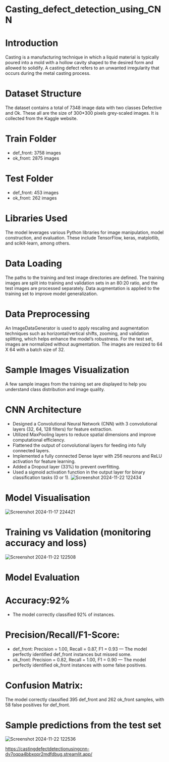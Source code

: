 # Casting_defect_detection_using_CNN
# Introduction
Casting is a manufacturing technique in which a liquid material is typically poured into a mold with a hollow cavity shaped to the desired form and allowed to solidify. A casting defect refers to an unwanted irregularity that occurs during the metal casting process.
# Dataset Structure
The dataset contains a total of 7348 image data with two classes Defective and Ok. These all are the size of 300*300 pixels grey-scaled images. It is collected from the Kaggle website.
# Train Folder
- def_front: 3758 images
- ok_front: 2875 images
# Test Folder
- def_front: 453 images
- ok_front: 262 images
# Libraries Used
The model leverages various Python libraries for image manipulation, model construction, and evaluation. These include TensorFlow, keras, matplotlib, and scikit-learn, among others.
# Data Loading
The paths to the training and test image directories are defined. The training images are split into training and validation sets in an 80:20 ratio, and the test images are processed separately. Data augmentation is applied to the training set to improve model generalization.
# Data Preprocessing
An ImageDataGenerator is used to apply rescaling and augmentation techniques such as horizontal/vertical shifts, zooming, and validation splitting, which helps enhance the model’s robustness. For the test set, images are normalized without augmentation. The images are resized to 64 X 64 with a batch size of 32.
# Sample Images Visualization
A few sample images from the training set are displayed to help you understand class distribution and image quality.
# CNN Architecture
- Designed a Convolutional Neural Network (CNN) with 3 convolutional layers (32, 64, 128 filters) for feature extraction.
- Utilized MaxPooling layers to reduce spatial dimensions and improve computational efficiency.
- Flattened the output of convolutional layers for feeding into fully connected layers.
- Implemented a fully connected Dense layer with 256 neurons and ReLU activation for feature learning.
- Added a Dropout layer (33%) to prevent overfitting.
- Used a sigmoid activation function in the output layer for binary classification tasks (0 or 1).
![Screenshot 2024-11-22 122434](https://github.com/user-attachments/assets/82dd6978-3324-4040-9e6d-9e5d8c9dab17)
# Model Visualisation
![Screenshot 2024-11-17 224421](https://github.com/user-attachments/assets/db7a4b01-1390-419f-9b91-6e4bae0d61c5)
# Training vs Validation (monitoring accuracy and loss)
![Screenshot 2024-11-22 122508](https://github.com/user-attachments/assets/52c8b21c-e99b-456c-b261-9b9a5b394c1b)
# Model Evaluation
# Accuracy:92% 
- The model correctly classified 92% of instances.
# Precision/Recall/F1-Score:
- def_front: Precision = 1.00, Recall = 0.87, F1 = 0.93 — The model perfectly identified def_front instances but missed some.
- ok_front: Precision = 0.82, Recall = 1.00, F1 = 0.90 — The model perfectly identified ok_front instances with some false positives.
# Confusion Matrix:
The model correctly classified 395 def_front and 262 ok_front samples, with 58 false positives for def_front.
# Sample predictions from the test set
![Screenshot 2024-11-22 122536](https://github.com/user-attachments/assets/233515ec-56d2-4592-b7e6-48f46cefc32f)

https://castingdefectdetectionusingcnn-dv7oqpa4bbxopr2mdfdbug.streamlit.app/

